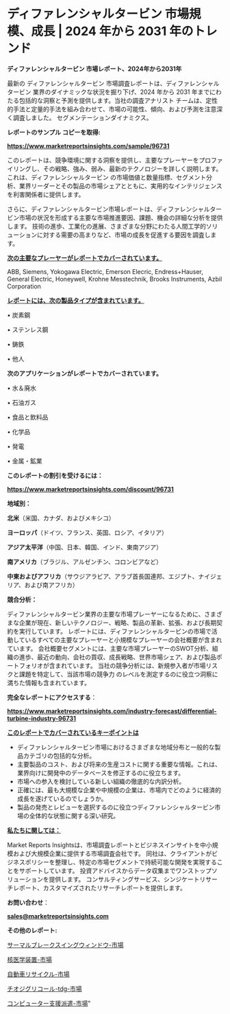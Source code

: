 # ディファレンシャルタービン 市場規模、成長 | 2024 年から 2031 年のトレンド

<strong>ディファレンシャルタービン 市場レポート、2024年から2031年</strong>

最新の ディファレンシャルタービン 市場調査レポートは、ディファレンシャルタービン 業界のダイナミックな状況を掘り下げ、2024 年から 2031 年までにわたる包括的な洞察と予測を提供します。当社の調査アナリスト チームは、定性的手法と定量的手法を組み合わせて、市場の可能性、傾向、および予測を注意深く調査しました。 セグメンテーションダイナミクス。



<strong>レポートのサンプル コピーを取得:</strong> <a href=https://www.marketreportsinsights.com/sample/96731>

<strong><u>https://www.marketreportsinsights.com/sample/96731</u></strong></a>

このレポートは、競争環境に関する洞察を提供し、主要なプレーヤーをプロファイリングし、その戦略、強み、弱み、最新のテクノロジーを詳しく説明します。 これは、ディファレンシャルタービン の市場価値と数量指標、セグメント分析、業界リーダーとその製品の市場シェアとともに、実用的なインテリジェンスを利害関係者に提供します。

さらに、ディファレンシャルタービン市場レポートは、ディファレンシャルタービン市場の状況を形成する主要な市場推進要因、課題、機会の詳細な分析を提供します。 技術の進歩、工業化の進展、さまざまな分野にわたる人間工学的ソリューションに対する需要の高まりなど、市場の成長を促進する要因を調査します。



<strong><u>次の主要なプレーヤーがレポートでカバーされています。</u></strong>

ABB, Siemens, Yokogawa Electric, Emerson Elecric, Endress+Hauser, General Electric, Honeywell, Krohne Messtechnik, Brooks Instruments, Azbil Corporation



<strong><u><b>レポートには、次の製品タイプが含まれています。</b></u></strong>

• 炭素鋼

• ステンレス鋼

• 鋳鉄

• 他人



<strong><b>次のアプリケーションがレポートでカバーされています。</b></strong>

• 水＆廃水

• 石油ガス

• 食品と飲料品

• 化学品

• 発電

• 金属・鉱業



<strong><b>このレポートの割引を受けるには：</b></strong><a href=https://www.marketreportsinsights.com/discount/96731>

<strong><u>https://www.marketreportsinsights.com/discount/96731</u></strong></a>



<strong>地域別：</strong>



<strong>北米</strong>（米国、カナダ、およびメキシコ）



<strong>ヨーロッパ</strong>（ドイツ、フランス、英国、ロシア、イタリア）



<strong>アジア太平洋</strong>（中国、日本、韓国、インド、東南アジア）



<strong>南アメリカ</strong>（ブラジル、アルゼンチン、コロンビアなど）



<strong>中東およびアフリカ</strong>（サウジアラビア、アラブ首長国連邦、エジプト、ナイジェリア、および南アフリカ）



<strong>競合分析：</strong>

ディファレンシャルタービン業界の主要な市場プレーヤーになるために、さまざまな企業が現在、新しいテクノロジー、戦略、製品の革新、拡張、および長期契約を実行しています。 レポートには、ディファレンシャルタービンの市場で活動しているすべての主要なプレーヤーと小規模なプレーヤーの会社概要が含まれています。 会社概要セグメントには、主要な市場プレーヤーのSWOT分析、組織の進歩、最近の動向、会社の買収、成長戦略、世界市場シェア、および製品ポートフォリオが含まれています。 当社の競争分析には、新規参入者が市場リスクと課題を特定して、当該市場の競争力 のレベルを測定するのに役立つ洞察に満ちた情報も含まれています。



<strong>完全なレポートにアクセスする</strong>：

<a href=https://www.marketreportsinsights.com/industry-forecast/differential-turbine-industry-96731>

<strong><u>https://www.marketreportsinsights.com/industry-forecast/differential-turbine-industry-96731</u></strong></a>



<strong><u><b>このレポートでカバーされているキーポイントは</b></u></strong>
<ul>
  <li>ディファレンシャルタービン市場におけるさまざまな地域分布と一般的な製品カテゴリの包括的な分析。</li>
  <li>主要製品のコスト、および将来の生産コストに関する重要な情報。これは、業界向けに開発中のデータベースを修正するのに役立ちます。</li>
  <li>市場への参入を検討している新しい組織の徹底的な内訳分析。</li>
  <li>正確には、最も大規模な企業や中規模の企業は、市場内でどのように経済的成長を遂げているのでしょうか。</li>
  <li>製品の発売とレビューを選択するのに役立つディファレンシャルタービン市場の全体的な状態に関する深い研究。</li>
</ul>


<strong><u><b>私たちに関しては：</b></u></strong>

Market Reports Insightsは、市場調査レポートとビジネスインサイトを中小規模および大規模企業に提供する市場調査会社です。 同社は、クライアントがビジネスポリシーを整理し、特定の市場セグメントで持続可能な開発を実現することをサポートしています。 投資アドバイスからデータ収集までワンストップソリューションを提供します。 コンサルティングサービス、シンジケートリサーチレポート、カスタマイズされたリサーチレポートを提供します。



<strong><b>お問い合わせ</b></strong>：

<a href=mailto:sales@marketreportsinsights.com>

<strong><u>sales@marketreportsinsights.com</u></strong></a>



<strong>その他のレポート:</strong>

<a href=https://www.linkedin.com/pulse/サーマルブレークスイングウィンドウ-市場-2023-競争分析と事業成長-1wuaf/>サーマルブレークスイングウィンドウ-市場</a>

<a href=https://www.linkedin.com/pulse/核医学装置-市場-2023-収益と成長ドライバー-2030-pr-news-hub-z6evf/>核医学装置-市場</a>

<a href=https://www.linkedin.com/pulse/自動車リサイクル-市場-2023-推進要因と成長機会-2030-analytics-achievers-24-analysis-mexqf/>自動車リサイクル-市場</a>

<a href=https://www.linkedin.com/pulse/チオジグリコール-tdg-市場-2023-最新の-cagr-および成長分析-2030-pr-news-hub-lm4kf/>チオジグリコール-tdg-市場</a>

<a href=https://www.linkedin.com/pulse/コンピューター支援派遣-市場-2023-推進要因と成長機会-2030-zzg2f/>コンピューター支援派遣-市場</a>"
